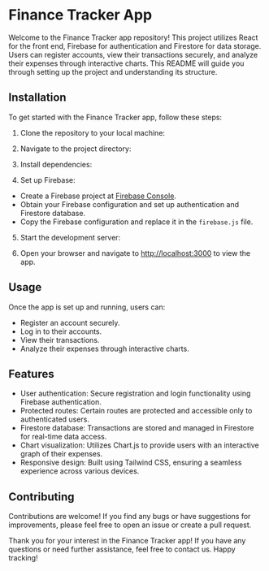 # Finance Tracker App

Welcome to the Finance Tracker app repository! This project utilizes React for the front end, Firebase for authentication and Firestore for data storage. Users can register accounts, view their transactions securely, and analyze their expenses through interactive charts. This README will guide you through setting up the project and understanding its structure.


## Installation

To get started with the Finance Tracker app, follow these steps:

1. Clone the repository to your local machine:

2. Navigate to the project directory:

3. Install dependencies:

4. Set up Firebase:
- Create a Firebase project at [Firebase Console](https://console.firebase.google.com/).
- Obtain your Firebase configuration and set up authentication and Firestore database.
- Copy the Firebase configuration and replace it in the `firebase.js` file.

5. Start the development server:

6. Open your browser and navigate to [http://localhost:3000](http://localhost:3000) to view the app.

## Usage

Once the app is set up and running, users can:

- Register an account securely.
- Log in to their accounts.
- View their transactions.
- Analyze their expenses through interactive charts.

## Features

- User authentication: Secure registration and login functionality using Firebase authentication.
- Protected routes: Certain routes are protected and accessible only to authenticated users.
- Firestore database: Transactions are stored and managed in Firestore for real-time data access.
- Chart visualization: Utilizes Chart.js to provide users with an interactive graph of their expenses.
- Responsive design: Built using Tailwind CSS, ensuring a seamless experience across various devices.

## Contributing

Contributions are welcome! If you find any bugs or have suggestions for improvements, please feel free to open an issue or create a pull request.


Thank you for your interest in the Finance Tracker app! If you have any questions or need further assistance, feel free to contact us. Happy tracking!

